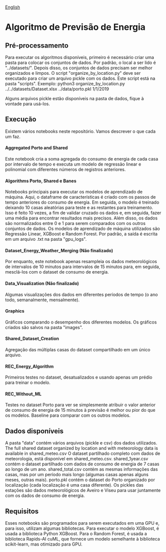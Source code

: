 [English](README.md)

# Algoritmo de Previsão de Energia
## Pré-processamento
Para executar os algoritmos disponíveis, primeiro é necessário criar uma pasta para colocar os conjuntos de dados.
Por padrão, o local a ser lido é "../datasets/".
Depois disso, os conjuntos de dados precisam ser melhor organizados e limpos.
O script "organize_by_location.py" deve ser executado para criar um arquivo pickle com os dados.
Este script está na pasta "scripts".
Exemplo: python3 organize_by_location.py ../../datasets/Dataset.xlsx ../data/porto.pkl 1/1/2019

Alguns arquivos pickle estão disponíveis na pasta de dados, fique à vontade para usá-los.

## Execução
Existem vários notebooks neste repositório. Vamos descrever o que cada um faz.

#### Aggregated Porto and Shared
Este notebook cria a soma agregada do consumo de energia de cada casa por intervalo de tempo e executa um modelo de regressão linear e polinomial com diferentes números de registros anteriores.

#### Algorithms Porto, Shared e Banes
Notebooks principais para executar os modelos de aprendizado de máquina. Aqui, o dataframe de características é criado com os passos de tempo anteriores do consumo de energia.
Em seguida, o modelo é treinado deixando 10 casas aleatórias para teste e as restantes para treinamento. Isso é feito 10 vezes, a fim de validar cruzado os dados e, em seguida, fazer uma média para encontrar resultados mais precisos. Além disso, os dados são normalizados entre 0 e 1 para serem comparados com os outros conjuntos de dados. Os modelos de aprendizado de máquina utilizados são Regressão Linear, XGBoost e Random Forest. Por padrão, a saída é escrita em um arquivo .txt na pasta "gpu_logs".

#### Dataset_Energy_Weather_Merging (Não finalizado)
Por enquanto, este notebook apenas resampleia os dados meteorológicos de intervalos de 10 minutos para intervalos de 15 minutos para, em seguida, mesclá-los com o dataset de consumo de energia.

#### Data_Visualization (Não finalizado)
Algumas visualizações dos dados em diferentes períodos de tempo (o ano todo, semanalmente, mensalmente).

#### Graphics
Gráficos comparando o desempenho dos diferentes modelos. Os gráficos criados são salvos na pasta "images".

#### Shared_Dataset_Creation
Agregação das múltiplas casas do dataset compartilhado em um único arquivo.

#### REC_Energy_Algorithm
Primeiros testes no dataset, desatualizados e usando apenas um prédio para treinar o modelo.

#### REC_Without_ML
Testes no dataset Porto para ver se simplesmente atribuir o valor anterior de consumo de energia de 15 minutos à previsão é melhor ou pior do que os modelos. Baseline para comparar com os outros modelos.

## Dados disponíveis
A pasta "data" contém vários arquivos (pickle e csv) dos dados utilizados.
The full shared dataset organized by location and with meteorology data is available in shared_meteo.csv
O dataset partilhado completo com dados de meteorologia, está disponível em shared_meteo.csv.
shared_1year.csv contém o dataset partilhado com dados de consumo de energia de 7 casas ao longo de um ano.
shared_total.csv contém as mesmas informações das casas, mas por um período mais longo (algumas casas apenas alguns meses, outras mais).
porto.pkl contém o dataset do Porto organizado por localização (cada localização é uma casa diferente).
Os pickles das estações são dados meteorológicos de Aveiro e Viseu para usar juntamente com os dados de consumo de energia.

## Requisitos
Esses notebooks são programados para serem executados em uma GPU e, para isso, utilizam algumas bibliotecas. Para executar o modelo XGBoost, é usada a biblioteca Python XGBoost. Para o Random Forest, é usada a biblioteca Rapids-AI cuML, que fornece um modelo semelhante à biblioteca scikit-learn, mas otimizado para GPU.